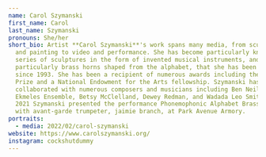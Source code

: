 ```yaml
---
name: Carol Szymanski
first_name: Carol
last_name: Szymanski
pronouns: She/her
short_bio: Artist **Carol Szymanski**'s work spans many media, from sculpture
  and painting to video and performance. She has become particularly known for a
  series of sculptures in the form of invented musical instruments, and
  particularly brass horns shaped from the alphabet, that she has been making
  since 1993. She has been a recipient of numerous awards including the Rome
  Prize and a National Endowment for the Arts fellowship. Szymanski has also
  collaborated with numerous composers and musicians including Ben Neill,
  Ekmeles Ensemble, Betsy McClelland, Dewey Redman, and Wadada Leo Smith. In
  2021 Szymanski presented the performance Phonemophonic Alphabet Brass Band
  with avant-garde trumpeter, jaimie branch, at Park Avenue Armory.
portraits:
  - media: 2022/02/carol-szymanski
website: https://www.carolszymanski.org/
instagram: cockshutdummy
---
```

